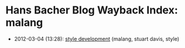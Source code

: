 # Hans Bacher Blog Wayback Index: malang

* 2012-03-04 (13:28): [style development](https://web.archive.org/web/https://one1more2time3.wordpress.com/2012/03/04/style-development/) (malang, stuart davis, style)